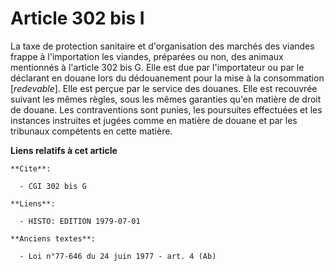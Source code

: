 # Article 302 bis I

La taxe de protection sanitaire et d'organisation des marchés des viandes frappe à l'importation les viandes, préparées ou
non, des animaux mentionnés à l'article 302 bis G. Elle est due par l'importateur ou par le déclarant en douane lors du
dédouanement pour la mise à la consommation [*redevable*]. Elle est perçue par le service des douanes. Elle est recouvrée
suivant les mêmes règles, sous les mêmes garanties qu'en matière de droit de douane. Les contraventions sont punies, les
poursuites effectuées et les instances instruites et jugées comme en matière de douane et par les tribunaux compétents en
cette matière.

**Liens relatifs à cet article**

	**Cite**:

	  - CGI 302 bis G

	**Liens**:

	  - HISTO: EDITION 1979-07-01

	**Anciens textes**:

	  - Loi n°77-646 du 24 juin 1977 - art. 4 (Ab)
